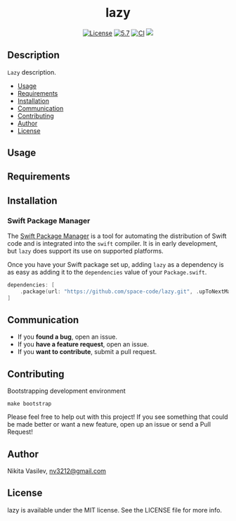 <h1 align="center" style="margin-top: 0px;">lazy</h1>

<p align="center">
<a href="https://github.com/space-code/lazy/blob/main/LICENSE"><img alt="License" src="https://img.shields.io/github/license/space-code/lazy?style=flat"></a> 
<a href="https://developer.apple.com/swift"><img alt="5.7" src="https://img.shields.io/badge/language-Swift5.7-orange.svg"/></a>
<a href="https://github.com/space-code/lazy"><img alt="CI" src="https://github.com/space-code/Lazy/actions/workflows/ci.yml/badge.svg?branch=main"></a>
<a href="https://github.com/apple/swift-package-manager" alt="lazy on Swift Package Manager" title="lazy on Swift Package Manager"><img src="https://img.shields.io/badge/Swift%20Package%20Manager-compatible-brightgreen.svg" /></a>
</p>

## Description
`Lazy` description.

- [Usage](#usage)
- [Requirements](#requirements)
- [Installation](#installation)
- [Communication](#communication)
- [Contributing](#contributing)
- [Author](#author)
- [License](#license)

## Usage

## Requirements

## Installation
### Swift Package Manager

The [Swift Package Manager](https://swift.org/package-manager/) is a tool for automating the distribution of Swift code and is integrated into the `swift` compiler. It is in early development, but `lazy` does support its use on supported platforms.

Once you have your Swift package set up, adding `lazy` as a dependency is as easy as adding it to the `dependencies` value of your `Package.swift`.

```swift
dependencies: [
    .package(url: "https://github.com/space-code/lazy.git", .upToNextMajor(from: "1.0.0"))
]
```

## Communication
- If you **found a bug**, open an issue.
- If you **have a feature request**, open an issue.
- If you **want to contribute**, submit a pull request.

## Contributing
Bootstrapping development environment

```
make bootstrap
```

Please feel free to help out with this project! If you see something that could be made better or want a new feature, open up an issue or send a Pull Request!

## Author
Nikita Vasilev, nv3212@gmail.com

## License
lazy is available under the MIT license. See the LICENSE file for more info.